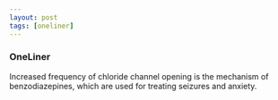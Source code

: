 ```yaml
---
layout: post
tags: [oneliner]
---
```



### OneLiner

Increased frequency of chloride channel opening is the mechanism of benzodiazepines, which are used for treating seizures and anxiety.
